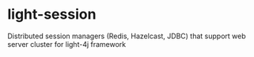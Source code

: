 # light-session
Distributed session managers (Redis, Hazelcast, JDBC) that support web server cluster for light-4j framework
